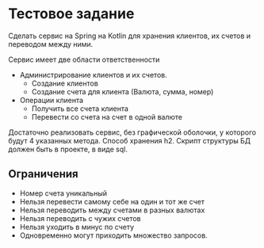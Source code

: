 # Тестовое задание

Сделать сервис на Spring на Kotlin для хранения клиентов, их счетов и переводом между ними.

Сервис имеет две области ответственности

- Администрирование клиентов и их счетов.
    - Создание клиентов
    - Создание счета для клиента (Валюта, сумма, номер)
- Операции клиента
    - Получить все счета клиента
    - Перевести со счета на счет в одной валюте

Достаточно реализовать сервис, без графической оболочки, у которого будут 4 указанных метода. Способ хранения h2. Скрипт структуры БД должен быть в проекте, в виде sql.

## Ограничения

- Номер счета уникальный
- Нельзя перевести самому себе на один и тот же счет
- Нельзя переводить между счетами в разных валютах
- Нельзя переводить с чужих счетов
- Нельзя уходить в минус по счету
- Одновременно могут приходить множество запросов.

